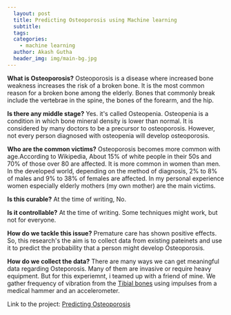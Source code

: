 ```yaml
---
  layout: post
  title: Predicting Osteoporosis using Machine learning
  subtitle: 
  tags: 
  categories: 
    - machine learning
  author: Akash Gutha
  header_img: img/main-bg.jpg
---
```


__What is Osteoporosis?__
Osteoporosis is a disease where increased bone weakness increases the risk of a broken bone. It is the most common reason for a broken bone among the elderly. Bones that commonly break include the vertebrae in the spine, the bones of the forearm, and the hip.

__Is there any middle stage?__
Yes. it's called Osteopenia.
Osteopenia is a condition in which bone mineral density is lower than normal. It is considered by many doctors to be a precursor to osteoporosis. However, not every person diagnosed with osteopenia will develop osteoporosis.

__Who are the common victims?__
Osteoporosis becomes more common with age.According to Wikipedia, About 15% of white people in their 50s and 70% of those over 80 are affected. It is more common in women than men. In the developed world, depending on the method of diagnosis, 2% to 8% of males and 9% to 38% of females are affected.
In my personal experience women especially elderly mothers (my own mother) are the main victims.

__Is this curable?__
At the time of writing, No. 

__Is it controllable?__
At the time of writing. Some techniques might work, but not for everyone.

__How do we tackle this issue?__
Premature care has shown positive effects. So, this research's the aim is to collect data from existing pateinets and use it to predict the probability that a person might develop Osteoporosis.

__How do we collect the data?__
There are many ways we can get meaningful data regarding Osteporosis. Many of them are invasive or require heavy equipment. But for this experiemnt, i teamed up with a friend of mine. We gather frequency of vibration from the [Tibial bones](https://en.wikipedia.org/wiki/Tibia) using impulses from a medical hammer and an accelerometer.


Link to the project: [Predicting Osteoporosis](https://github.com/AkashGutha/Predicting-Osteporosis.git)